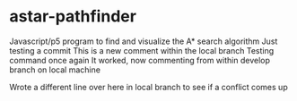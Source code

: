 # astar-pathfinder
Javascript/p5 program to find and visualize the A* search algorithm
Just testing a commit
This is a new comment within the local branch
Testing command once again
It worked, now commenting from within develop branch on local machine


Wrote a different line over here in local branch to see if a conflict comes up
